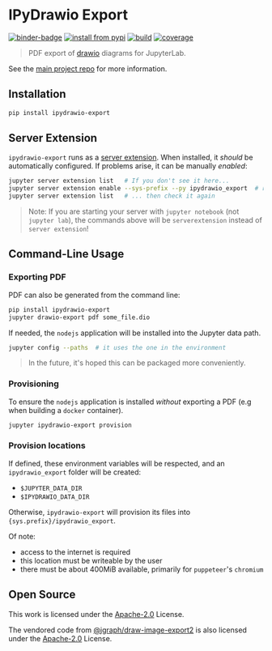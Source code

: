 # IPyDrawio Export

[![binder-badge][]][binder] [![install from pypi][pypi-badge]][pypi]
[![build][workflow-badge]][workflow] [![coverage][cov-badge]][cov]

> PDF export of [drawio](https://www.diagrams.net) diagrams for JupyterLab.

See the [main project repo](https://github.com/deathbeds/ipydrawio) for more
information.

## Installation

```bash
pip install ipydrawio-export
```

## Server Extension

`ipydrawio-export` runs as a [server extension][serverext]. When installed, it
_should_ be automatically configured. If problems arise, it can be manually
_enabled_:

```bash
jupyter server extension list   # If you don't see it here...
jupyter server extension enable --sys-prefix --py ipydrawio_export  # run this...
jupyter server extension list   # ... then check it again
```

> Note: If you are starting your server with `jupyter notebook` (not
> `jupyter lab`), the commands above will be `serverextension` instead of
> `server extension`!

## Command-Line Usage

### Exporting PDF

PDF can also be generated from the command line:

```bash
pip install ipydrawio-export
jupyter drawio-export pdf some_file.dio
```

If needed, the `nodejs` application will be installed into the Jupyter data
path.

```bash
jupyter config --paths  # it uses the one in the environment
```

> In the future, it's hoped this can be packaged more conveniently.

### Provisioning

To ensure the `nodejs` application is installed _without_ exporting a PDF (e.g
when building a `docker` container).

```bash
jupyter ipydrawio-export provision
```

### Provision locations

If defined, these environment variables will be respected, and an
`ipydrawio_export` folder will be created:

- `$JUPYTER_DATA_DIR`
- `$IPYDRAWIO_DATA_DIR`

Otherwise, `ipydrawio-export` will provision its files into
`{sys.prefix}/ipydrawio_export`.

Of note:

- access to the internet is required
- this location must be writeable by the user
- there must be about 400MiB available, primarily for `puppeteer`'s `chromium`

## Open Source

This work is licensed under the [Apache-2.0] License.

The vendored code from [@jgraph/draw-image-export2][] is also licensed under the
[Apache-2.0][draw2-license] License.

[@jgraph/draw-image-export2]: https://github.com/jgraph/draw-image-export2
[apache-2.0]:
  https://github.com/deathbeds/ipydrawio/blob/master/py_packages/ipydrawio-export/LICENSE.txt
[draw2-license]:
  https://github.com/jgraph/draw-image-export2/blob/master/LICENSE
[serverext]:
  https://jupyter-notebook.readthedocs.io/en/stable/examples/Notebook/Distributing%20Jupyter%20Extensions%20as%20Python%20Packages.html
[binder]:
  http://mybinder.org/v2/gh/deathbeds/ipydrawio/master?urlpath=lab/tree/docs/Poster.dio.svg
[binder-badge]: https://mybinder.org/badge_logo.svg
[pypi-badge]: https://img.shields.io/pypi/v/ipydrawio-export
[pypi]: https://pypi.org/project/ipydrawio-export
[workflow-badge]:
  https://github.com/deathbeds/ipydrawio/workflows/.github/workflows/ci.yml/badge.svg
[workflow]:
  https://github.com/deathbeds/ipydrawio/actions?query=branch%3Amaster+workflow%3A.github%2Fworkflows%2Fci.yml
[cov-badge]:
  https://codecov.io/gh/deathbeds/ipydrawio/branch/master/graph/badge.svg?token=9B74VKHQDK
[cov]: https://codecov.io/gh/deathbeds/ipydrawio
